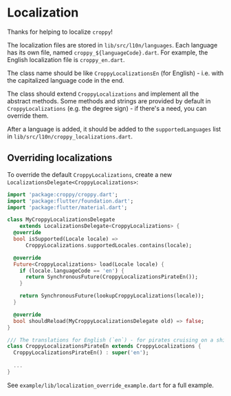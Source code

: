 # Localization

Thanks for helping to localize `croppy`!

The localization files are stored in `lib/src/l10n/languages`. Each language has its own file, named `croppy_${languageCode}.dart`. For example, the English localization file is `croppy_en.dart`.

The class name should be like `CroppyLocalizationsEn` (for English) - i.e. with the capitalized language code in the end.

The class should extend `CroppyLocalizations` and implement all the abstract methods. Some methods and strings are provided by default in `CroppyLocalizations` (e.g. the degree sign) - if there's a need, you can override them.

After a language is added, it should be added to the `supportedLanguages` list in `lib/src/l10n/croppy_localizations.dart`.

## Overriding localizations

To override the default `CroppyLocalizations`, create a new `LocalizationsDelegate<CroppyLocalizations>`:

```dart
import 'package:croppy/croppy.dart';
import 'package:flutter/foundation.dart';
import 'package:flutter/material.dart';

class MyCroppyLocalizationsDelegate
    extends LocalizationsDelegate<CroppyLocalizations> {
  @override
  bool isSupported(Locale locale) =>
      CroppyLocalizations.supportedLocales.contains(locale);

  @override
  Future<CroppyLocalizations> load(Locale locale) {
    if (locale.languageCode == 'en') {
      return SynchronousFuture(CroppyLocalizationsPirateEn());
    }

    return SynchronousFuture(lookupCroppyLocalizations(locale));
  }

  @override
  bool shouldReload(MyCroppyLocalizationsDelegate old) => false;
}

/// The translations for English (`en`) - for pirates cruising on a ship.
class CroppyLocalizationsPirateEn extends CroppyLocalizations {
  CroppyLocalizationsPirateEn() : super('en');
  
  ...
}
```

See `example/lib/localization_override_example.dart` for a full example.